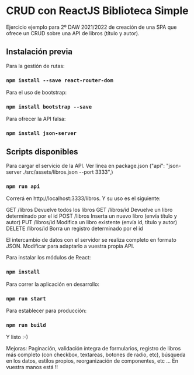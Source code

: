 # CRUD con ReactJS Biblioteca Simple

Ejercicio ejemplo para 2º DAW 2021/2022 de creación de una SPA que ofrece un CRUD sobre una API de libros (título 
y autor). 

## Instalación previa

Para la gestión de rutas:
### `npm install --save react-router-dom`

Para el uso de bootstrap:
### `npm install bootstrap --save`

Para ofrecer la API falsa:
### `npm install json-server`

## Scripts disponibles

Para cargar el servicio de la API. Ver línea en package.json ("api": "json-server ./src/assets/libros.json --port 3333",)

### `npm run api`
Correrá en http://localhost:3333/libros. Y su uso es el siguiente:

GET /libros         Devuelve todos los libros
GET /libros/id      Devuelve un libro determinado por el id
POST /libros        Inserta un nuevo libro (envía título y autor)
PUT /libros/id      Modifica un libro existente (envía id, título y autor)
DELETE /libros/id   Borra un registro determinado por el id 

El intercambio de datos con el servidor se realiza completo en formato JSON. Modificar para adaptarlo a vuestra propia API.

Para instalar los módulos de React:
### `npm install`

Para correr la aplicación en desarrollo:
### `npm run start`

Para establecer para producción:
### `npm run build`


Y listo :-)

Mejoras: Paginación, validación íntegra de formularios, registro de libros más completo (con checkbox, textareas, botones de radio, etc), búsqueda en los datos, estilos propios, reorganización de componentes, etc ... En vuestra manos está !! 